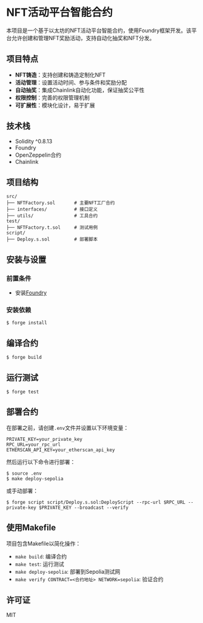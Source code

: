 # NFT活动平台智能合约

本项目是一个基于以太坊的NFT活动平台智能合约，使用Foundry框架开发。该平台允许创建和管理NFT奖励活动，支持自动化抽奖和NFT分发。

## 项目特点

- **NFT铸造**：支持创建和铸造定制化NFT
- **活动管理**：设置活动时间、参与条件和奖励分配
- **自动抽奖**：集成Chainlink自动化功能，保证抽奖公平性
- **权限控制**：完善的权限管理机制
- **可扩展性**：模块化设计，易于扩展

## 技术栈

- Solidity ^0.8.13
- Foundry
- OpenZeppelin合约
- Chainlink

## 项目结构

```
src/
├── NFTFactory.sol       # 主要NFT工厂合约
├── interfaces/          # 接口定义
├── utils/               # 工具合约
test/
├── NFTFactory.t.sol     # 测试用例
script/
├── Deploy.s.sol         # 部署脚本
```

## 安装与设置

### 前置条件

- 安装[Foundry](https://book.getfoundry.sh/getting-started/installation)

### 安装依赖

```shell
$ forge install
```

## 编译合约

```shell
$ forge build
```

## 运行测试

```shell
$ forge test
```

## 部署合约

在部署之前，请创建`.env`文件并设置以下环境变量：

```
PRIVATE_KEY=your_private_key
RPC_URL=your_rpc_url
ETHERSCAN_API_KEY=your_etherscan_api_key
```

然后运行以下命令进行部署：

```shell
$ source .env
$ make deploy-sepolia
```

或手动部署：

```shell
$ forge script script/Deploy.s.sol:DeployScript --rpc-url $RPC_URL --private-key $PRIVATE_KEY --broadcast --verify
```

## 使用Makefile

项目包含Makefile以简化操作：

- `make build`: 编译合约
- `make test`: 运行测试
- `make deploy-sepolia`: 部署到Sepolia测试网
- `make verify CONTRACT=<合约地址> NETWORK=sepolia`: 验证合约

## 许可证

MIT
